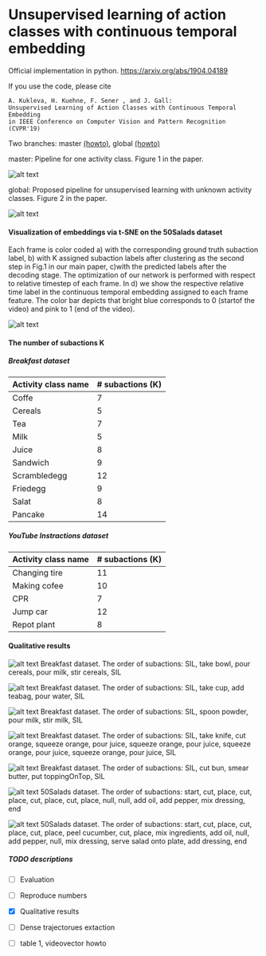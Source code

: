 # Unsupervised learning of action classes with continuous temporal embedding

Official implementation in python.  https://arxiv.org/abs/1904.04189

If you use the code, please cite


```
A. Kukleva, H. Kuehne, F. Sener , and J. Gall:
Unsupervised Learning of Action Classes with Continuous Temporal Embedding 
in IEEE Conference on Computer Vision and Pattern Recognition (CVPR'19)
```

Two branches: master [(howto)](https://github.com/Annusha/unsup_temp_embed/blob/master/HOWTO_master.md), global [
(howto)](https://github.com/Annusha/unsup_temp_embed/blob/global/HOWTO_global.md)

master: 
Pipeline for one activity class. Figure 1 in the paper.

![alt text](https://github.com/Annusha/unsup_temp_embed/blob/master/supp_mat/local_pipeline_v.png)

global:
Proposed pipeline for unsupervised learning with unknown activity classes. Figure 2 in the paper.

![alt text](https://github.com/Annusha/unsup_temp_embed/blob/master/supp_mat/global_pipeline_v.png)


#### Visualization of embeddings via t-SNE on the 50Salads dataset

Each frame is color coded a) with the corresponding ground truth subaction label, b) with K assigned subaction labels after clustering as the second step in Fig.1 in our main paper, c)with the predicted labels after the decoding stage. The optimization of our network is performed with respect to relative timestep of each frame. In d) we show the respective relative time label in the continuous temporal embedding assigned to each frame feature. The color bar depicts that bright blue corresponds to 0 (startof the video) and pink to 1 (end of the video).

![alt text](https://github.com/Annusha/unsup_temp_embed/blob/master/supp_mat/embedding.png)


#### The number of subactions K

##### Breakfast dataset

| Activity class name  | # subactions (K) |
| -------------------- | ---------------- |
|        Coffe         |        7         |
|        Cereals       |        5         |
|        Tea           |        7         |
|        Milk          |        5         |
|        Juice         |        8         |
|        Sandwich      |        9         |
|        Scrambledegg  |       12         |
|        Friedegg      |        9         |
|        Salat         |        8         |
|        Pancake       |       14         |

##### YouTube Instractions dataset

| Activity class name  | # subactions (K) |
| -------------------- | ---------------- |
|        Changing tire |       11         |
|        Making cofee  |       10         |
|        CPR           |        7         |
|        Jump car      |       12         |
|        Repot plant   |        8         |


#### Qualitative results

![alt text](https://github.com/Annusha/unsup_temp_embed/blob/master/supp_mat/cereals.png)
Breakfast dataset. The order of subactions: SIL, take bowl, pour cereals, pour milk, stir cereals, SIL

![alt text](https://github.com/Annusha/unsup_temp_embed/blob/master/supp_mat/tea.png)
Breakfast dataset. The order of subactions: SIL, take cup, add teabag, pour water, SIL

![alt text](https://github.com/Annusha/unsup_temp_embed/blob/master/supp_mat/milk.png)
Breakfast dataset. The order of subactions: SIL, spoon powder, pour milk, stir milk, SIL

![alt text](https://github.com/Annusha/unsup_temp_embed/blob/master/supp_mat/juice.png)
Breakfast dataset. The order of subactions: SIL, take knife, cut orange, squeeze orange, pour juice, squeeze orange, pour juice, squeeze orange, pour juice, squeeze orange, pour juice, SIL

![alt text](https://github.com/Annusha/unsup_temp_embed/blob/master/supp_mat/sandwich.png)
Breakfast dataset. The order of subactions: SIL, cut bun, smear butter, put toppingOnTop, SIL

![alt text](https://github.com/Annusha/unsup_temp_embed/blob/master/supp_mat/rgb-01-1_frames.png)
50Salads dataset. The order of subactions: start, cut, place, cut, place, cut, place, cut, place, null, null, add oil, add pepper, mix dressing, end

![alt text](https://github.com/Annusha/unsup_temp_embed/blob/master/supp_mat/rgb-25-2_frames.png)
50Salads dataset. The order of subactions: start, cut, place, cut, place, cut, place, peel cucumber, cut, place, mix ingredients, add oil, null, add pepper, null, mix dressing, serve salad onto plate, add dressing, end



##### TODO descriptions

- [ ] Evaluation
- [ ] Reproduce numbers
- [x] Qualitative results
- [ ] Dense trajectorues extaction
- [ ] table 1, videovector howto  


